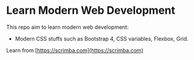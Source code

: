 # Learn Modern Web Development

This repo aim to learn modern web development:

- Modern CSS stuffs such as Bootstrap 4, CSS variables, Flexbox, Grid.

Learn from [https://scrimba.com](https://scrimba.com)
